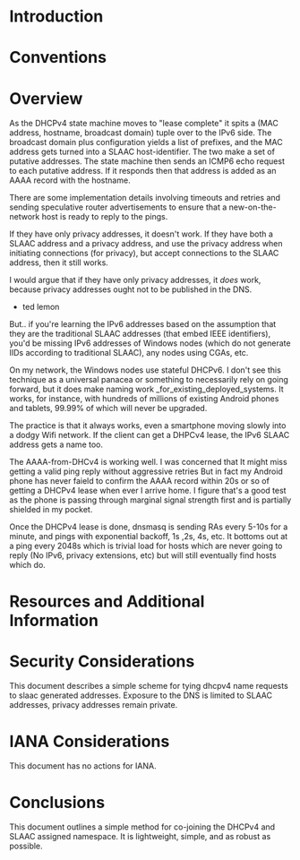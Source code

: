 # Introduction

<?rfc toc="yes"?>
<?rfc symrefs="yes"?>
<?rfc sortrefs="yes"?>
<?rfc subcompact="no"?>
<?rfc compact="yes"?>
<?rfc comments="yes"?>

# Conventions

# Overview

As the DHCPv4 state machine moves to "lease complete" it spits a (MAC
address, hostname, broadcast domain) tuple over to the IPv6 side.
The broadcast domain plus configuration yields a list of prefixes, and
the MAC address gets turned into a SLAAC host-identifier. The two make a
set of putative addresses. The state machine then sends an ICMP6 echo
request to each putative address. If it responds then that address is
added as an AAAA record with the hostname.

There are some implementation details involving timeouts and retries and
sending speculative router advertisements to ensure that a
new-on-the-network host is ready to reply to the pings.

If they have only privacy addresses, it doesn't work. If they have
both a SLAAC address and a privacy address, and use the privacy
address when initiating connections (for privacy), but accept
connections to the SLAAC address, then it still works.

I would argue that if they have only privacy addresses, it _does_
work, because privacy addresses ought not to be published in the DNS.
- ted lemon

But.. if you're learning the IPv6 addresses based on the assumption that
they are the traditional SLAAC addresses (that embed IEEE identifiers),
you'd be missing IPv6 addresses of Windows nodes (which do not generate
IIDs according to traditional SLAAC), any nodes using CGAs, etc.

On my network, the Windows nodes use stateful DHCPv6. I don't see this
technique as a universal panacea or something to necessarily rely on
going forward, but it does make naming work
_for_existing_deployed_systems. It works, for instance, with hundreds
of millions of existing Android phones and tablets, 99.99% of which
will never be upgraded.

The practice is that it always works, even a smartphone moving slowly
into a dodgy Wifi network. If the client can get a DHPCv4 lease, the
IPv6 SLAAC address gets a name too.

The AAAA-from-DHCv4 is working well. I was concerned that It might miss
getting a valid ping reply without aggressive retries But in fact my
Android phone has never faield to confirm the AAAA record within 20s or
so of getting a DHCPv4 lease when ever I arrive home. I figure that's a
good test as the phone is passing through marginal signal strength first
and is partially shielded in my pocket.

Once the DHCPv4 lease is done, dnsmasq is sending RAs every 5-10s for a
minute, and pings with exponential backoff, 1s ,2s, 4s, etc. It bottoms
out at a ping every 2048s which is trivial load for hosts which are
never going to reply (No IPv6, privacy extensions, etc) but will still
eventually find hosts which do.

# Resources and Additional Information

# Security Considerations
This document describes a simple scheme for tying dhcpv4 name requests
to slaac generated addresses. Exposure to the DNS is limited to SLAAC
addresses, privacy addresses remain private.

# IANA Considerations
This document has no actions for IANA.

# Conclusions
This document outlines a simple method for co-joining the DHCPv4 and SLAAC
assigned namespace. It is lightweight, simple, and as robust as possible.
